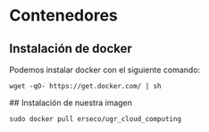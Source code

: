 # Contenedores


## Instalación de docker

Podemos instalar docker con el siguiente comando:
```
wget -qO- https://get.docker.com/ | sh
```

## Instalación de nuestra imagen

```
sudo docker pull erseco/ugr_cloud_computing
```
